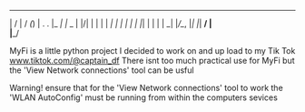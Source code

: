 
___  ___       __ _ 
|  \/  |      / _(_)
| .  . |_   _| |_ _ 
| |\/| | | | |  _| |
| |  | | |_| | | | |
\_|  |_/\__, |_| |_|
         __/ |      
        |___/       
      
MyFi is a little python project I decided to work on and up load to my Tik Tok www.tiktok.com/@captain_df
There isnt too much practical use for MyFi but the 'View Network connections' tool can be usful

Warning!
ensure that for the 'View Network connections' tool to work the 'WLAN AutoConfig' must be running from within the computers sevices
